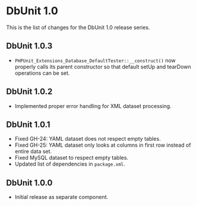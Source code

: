 DbUnit 1.0
==========

This is the list of changes for the DbUnit 1.0 release series.

DbUnit 1.0.3
------------

* `PHPUnit_Extensions_Database_DefaultTester::__construct()` now properly calls its parent constructor so that default setUp and tearDown operations can be set.

DbUnit 1.0.2
------------

* Implemented proper error handling for XML dataset processing.

DbUnit 1.0.1
------------

* Fixed GH-24: YAML dataset does not respect empty tables.
* Fixed GH-25: YAML dataset only looks at columns in first row instead of entire data set.
* Fixed MySQL dataset to respect empty tables.
* Updated list of dependencies in `package.xml`.

DbUnit 1.0.0
------------

* Initial release as separate component.
